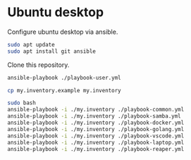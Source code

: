 # Ubuntu desktop

Configure ubuntu desktop via ansible.

```bash
sudo apt update
sudo apt install git ansible
```

Clone this repository.

```bash
ansible-playbook ./playbook-user.yml

cp my.inventory.example my.inventory

sudo bash
ansible-playbook -i ./my.inventory ./playbook-common.yml
ansible-playbook -i ./my.inventory ./playbook-samba.yml
ansible-playbook -i ./my.inventory ./playbook-docker.yml
ansible-playbook -i ./my.inventory ./playbook-golang.yml
ansible-playbook -i ./my.inventory ./playbook-vscode.yml
ansible-playbook -i ./my.inventory ./playbook-laptop.yml
ansible-playbook -i ./my.inventory ./playbook-reaper.yml
```
